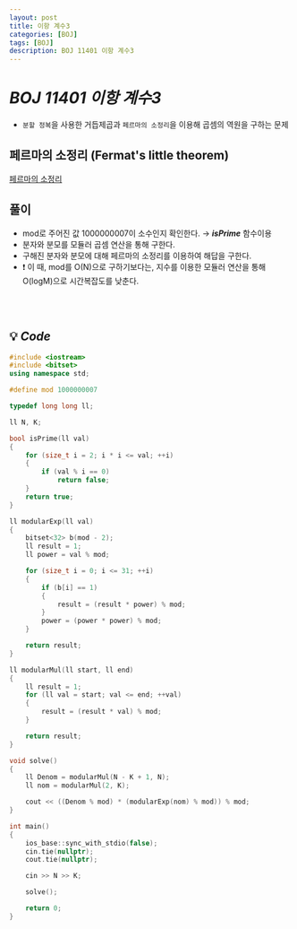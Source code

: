 ```yaml
---
layout: post
title: 이항 계수3
categories: [BOJ]
tags: [BOJ]
description: BOJ 11401 이항 계수3
---
```


# **_BOJ 11401 이항 계수3_**

- `분할 정복`을 사용한 거듭제곱과 `페르마의 소정리`을 이용해 곱셈의 역원을 구하는 문제

## 페르마의 소정리 (Fermat's little theorem)

[페르마의 소정리](https://nicotina04.tistory.com/65)

## 풀이

- mod로 주어진 값 1000000007이 소수인지 확인한다. → **_isPrime_** 함수이용
- 분자와 분모를 모듈러 곱셈 연산을 통해 구한다.
- 구해진 분자와 분모에 대해 페르마의 소정리를 이용하여 해답을 구한다.
- ❗️ 이 때, mod를 O(N)으로 구하기보다는, 지수를 이용한 모듈러 연산을 통해 O(logM)으로 시간복잡도를 낮춘다.

<br><br/>

## 💡 **_Code_**

```c++
#include <iostream>
#include <bitset>
using namespace std;

#define mod 1000000007

typedef long long ll;

ll N, K;

bool isPrime(ll val)
{
    for (size_t i = 2; i * i <= val; ++i)
    {
        if (val % i == 0)
            return false;
    }
    return true;
}

ll modularExp(ll val)
{
    bitset<32> b(mod - 2);
    ll result = 1;
    ll power = val % mod;

    for (size_t i = 0; i <= 31; ++i)
    {
        if (b[i] == 1)
        {
            result = (result * power) % mod;
        }
        power = (power * power) % mod;
    }

    return result;
}

ll modularMul(ll start, ll end)
{
    ll result = 1;
    for (ll val = start; val <= end; ++val)
    {
        result = (result * val) % mod;
    }

    return result;
}

void solve()
{
    ll Denom = modularMul(N - K + 1, N);
    ll nom = modularMul(2, K);

    cout << ((Denom % mod) * (modularExp(nom) % mod)) % mod;
}

int main()
{
    ios_base::sync_with_stdio(false);
    cin.tie(nullptr);
    cout.tie(nullptr);

    cin >> N >> K;

    solve();

    return 0;
}
```
